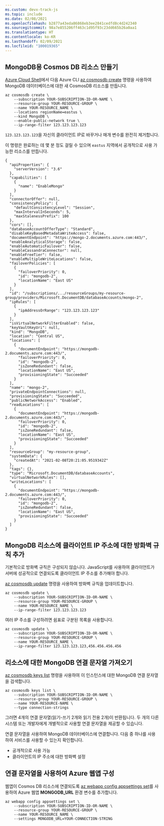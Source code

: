 ```yaml
---
ms.custom: devx-track-js
ms.topic: include
ms.date: 02/08/2021
ms.openlocfilehash: b2877a43eda86868eb3ee2841cedfd8c4d242340
ms.sourcegitcommit: 98a7e855206ff463c1d95f93c23dd665b26a0aa1
ms.translationtype: HT
ms.contentlocale: ko-KR
ms.lasthandoff: 02/09/2021
ms.locfileid: "100019365"
---
```

## <a name="create-a-cosmos-db-resource-for-mongodb"></a>MongoDB용 Cosmos DB 리소스 만들기

[Azure Cloud Shell](https://shell.azure.com)에서 다음 Azure CLI [az cosmosdb create](/cli/azure/cosmosdb#az_cosmosdb_create) 명령을 사용하여 MongoDB 데이터베이스에 대한 새 CosmosDB 리소스를 만듭니다. 

```azurecli
az cosmosdb create \
    --subscription YOUR-SUBSCRIPTION-ID-OR-NAME \
    --resource-group YOUR-RESOURCE-GROUP \
    --name YOUR-RESOURCE_NAME \
    --locations regionName=eastus \
    --kind MongoDB \
    --enable-public-network true \
    --ip-range-filter 123.123.123.123 
```

`123.123.123.123`을 자신의 클라이언트 IP로 바꾸거나 매개 변수를 완전히 제거합니다. 

이 명령은 완료하는 데 몇 분 정도 걸릴 수 있으며 `eastus` 지역에서 공개적으로 사용 가능한 리소스를 만듭니다. 

```text
{
  "apiProperties": {
    "serverVersion": "3.6"
  },
  "capabilities": [
    {
      "name": "EnableMongo"
    }
  ],
  "connectorOffer": null,
  "consistencyPolicy": {
    "defaultConsistencyLevel": "Session",
    "maxIntervalInSeconds": 5,
    "maxStalenessPrefix": 100
  },
  "cors": [],
  "databaseAccountOfferType": "Standard",
  "disableKeyBasedMetadataWriteAccess": false,
  "documentEndpoint": "https://mongo-2.documents.azure.com:443/",
  "enableAnalyticalStorage": false,
  "enableAutomaticFailover": false,
  "enableCassandraConnector": null,
  "enableFreeTier": false,
  "enableMultipleWriteLocations": false,
  "failoverPolicies": [
    {
      "failoverPriority": 0,
      "id": "mongodb-2",
      "locationName": "East US"
    }
  ],
  "id": "/subscriptions/.../resourceGroups/my-resource-group/providers/Microsoft.DocumentDB/databaseAccounts/mongo-2",
  "ipRules": [
    {
      "ipAddressOrRange": "123.123.123.123"
    }
  ],
  "isVirtualNetworkFilterEnabled": false,
  "keyVaultKeyUri": null,
  "kind": "MongoDB",
  "location": "Central US",
  "locations": [
    {
      "documentEndpoint": "https://mongodb-2.documents.azure.com:443/",
      "failoverPriority": 0,
      "id": "mongodb-2",
      "isZoneRedundant": false,
      "locationName": "East US",
      "provisioningState": "Succeeded"
    }
  ],
  "name": "mongo-2",
  "privateEndpointConnections": null,
  "provisioningState": "Succeeded",
  "publicNetworkAccess": "Enabled",
  "readLocations": [
    {
      "documentEndpoint": "https://mongodb-2.documents.azure.com:443/",
      "failoverPriority": 0,
      "id": "mongodb-2",
      "isZoneRedundant": false,
      "locationName": "East US",
      "provisioningState": "Succeeded"
    }
  ],
  "resourceGroup": "my-resource-group",
  "systemData": {
    "createdAt": "2021-02-08T20:21:05.9519342Z"
  },
  "tags": {},
  "type": "Microsoft.DocumentDB/databaseAccounts",
  "virtualNetworkRules": [],
  "writeLocations": [
    {
      "documentEndpoint": "https://mongodb-2.documents.azure.com:443/",
      "failoverPriority": 0,
      "id": "mongodb-2",
      "isZoneRedundant": false,
      "locationName": "East US",
      "provisioningState": "Succeeded"
    }
  ]
}
```

## <a name="add-firewall-rule-for-your-client-ip-address-to-mongodb-resource"></a>MongoDB 리소스에 클라이언트 IP 주소에 대한 방화벽 규칙 추가

기본적으로 방화벽 규칙은 구성되지 않습니다. JavaScript를 사용하여 클라이언트가 서버에 성공적으로 연결되도록 클라이언트 IP 주소를 추가해야 합니다.

[az cosmosdb update](/cli/azure/cosmosdb#az_cosmosdb_update) 명령을 사용하여 방화벽 규칙을 업데이트합니다.

```azurecli
az cosmosdb update \
    --subscription YOUR-SUBSCRIPTION-ID-OR-NAME \
    --resource-group YOUR-RESOURCE-GROUP \
    --name YOUR-RESOURCE_NAME \
    --ip-range-filter 123.123.123.123
```

여러 IP 주소를 구성하려면 쉼표로 구분된 목록을 사용합니다.

```azurecli
az cosmosdb update \
    --subscription YOUR-SUBSCRIPTION-ID-OR-NAME \
    --resource-group YOUR-RESOURCE-GROUP \
    --name YOUR-RESOURCE_NAME \
    --ip-range-filter 123.123.123.123,456.456.456.456
```

## <a name="get-the-mongodb-connection-string-for-your-resource"></a>리소스에 대한 MongoDB 연결 문자열 가져오기

[az cosmosdb keys list](/cli/azure/cosmosdb/keys#az_cosmosdb_keys_list) 명령을 사용하여 이 인스턴스에 대한 MongoDB 연결 문자열을 검색합니다.

```azurecli
az cosmosdb keys list \
    --subscription YOUR-SUBSCRIPTION-ID-OR-NAME \
    --resource-group YOUR-RESOURCE-GROUP \
    --name YOUR-RESOURCE-NAME \
    --type connection-strings 
```

그러면 4개의 연결 문자열(읽기-쓰기 2개와 읽기 전용 2개)이 반환됩니다. 두 개의 다른 시스템 또는 개발자에게 개별적으로 사용할 연결 문자열을 제공할 수 있습니다. 

연결 문자열을 사용하여 MongoDB 데이터베이스에 연결합니다. 다음 중 하나를 사용하여 서비스를 사용할 수 있는지 확인합니다.

* 공개적으로 사용 가능
* 클라이언트의 IP 주소에 대한 방화벽 설정

## <a name="configure-your-azure-web-app-with-the-connection-string"></a>연결 문자열을 사용하여 Azure 웹앱 구성

웹앱이 Cosmos DB 리소스에 연결되도록 [az webapp config appsettings set](/cli/azure/webapp/config/appsettings#az_webapp_config_appsettings_set)를 사용하여 Azure 웹앱 **MONGODB_URL** 환경 변수를 추가합니다.

```azurecli
az webapp config appsettings set \
    --subscription YOUR-SUBSCRIPTION-ID-OR-NAME \
    --resource-group YOUR-RESOURCE-GROUP \
    --name YOUR-RESOURCE_NAME \
    --settings MONGODB_URL=YOUR-CONNECTION-STRING
```
